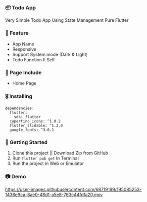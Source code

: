 ### 📦 **Todo App**

Very Simple Todo App Using State Management Pure Flutter

### 🎁 **Feature**
- App Name
- Responsive
- Support System.mode (Dark & Light) 
- Todo Function It Self

### 📄 **Page Include**
- Home Page

### 🎖  **Installing**
```
dependencies:
  flutter:
    sdk: flutter
  cupertino_icons: ^1.0.2
  flutter_slidable: ^1.2.0
  google_fonts: ^3.0.1
```

### 🚀 **Getting Started**
1. Clone this project || Download Zip from GitHub
2. Run `flutter pub get` In Terminal
3. Run the project In Web or Emulator

### 📷 **Demo**


https://user-images.githubusercontent.com/68719199/195085253-1436e9ca-8ae0-48d1-a5e8-763c44fdfa20.mov

